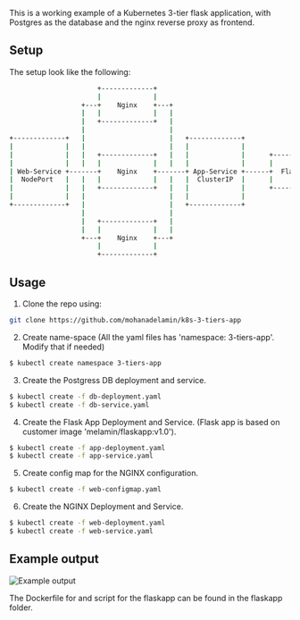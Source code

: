 This is a working example of a Kubernetes 3-tier flask application, with Postgres as the database and the nginx reverse proxy as frontend.

## Setup 
The setup look like the following:
```bash
                      +-------------+
                      |             |
                  +---+    Nginx    +---+
                  |   |             |   |
                  |   +-------------+   |
                  |                     |
+-------------+   |                     |   +-------------+                           +-------------+
|             |   |                     |   |             |                           |             |
|             |   |   +-------------+   |   |             |      +-------------+      |             |      +-------------+
|             |   |   |             |   |   |             |      |             |      |             |      |             |
| Web-Service +-------+    Nginx    +-------+ App-Service +------+  Flask App  +------+ DB-Service  +------+ Postgres DB |
|  NodePort   |   |   |             |   |   |  ClusterIP  |      |             |      |  ClusterIP  |      |             |
|             |   |   +-------------+   |   |             |      +-------------+      |             |      +-------------+
|             |   |                     |   |             |                           |             |
+-------------+   |                     |   +-------------+                           +-------------+
                  |                     |
                  |   +-------------+   |
                  |   |             |   |
                  +---+    Nginx    +---+
                      |             |
                      +-------------+
```

## Usage

1. Clone the repo using:
```bash
git clone https://github.com/mohanadelamin/k8s-3-tiers-app
```

2. Create name-space (All the yaml files has 'namespace: 3-tiers-app'. Modify that if needed)
```bash
$ kubectl create namespace 3-tiers-app
```

3. Create the Postgress DB deployment and service.
```bash
$ kubectl create -f db-deployment.yaml
$ kubectl create -f db-service.yaml
```

4. Create the Flask App Deployment and Service. (Flask app is based on customer image 'melamin/flaskapp:v1.0').
```bash
$ kubectl create -f app-deployment.yaml
$ kubectl create -f app-service.yaml
```

5. Create config map for the NGINX configuration.
```bash
$ kubectl create -f web-configmap.yaml
```

6. Create the NGINX Deployment and Service.
```bash
$ kubectl create -f web-deployment.yaml
$ kubectl create -f web-service.yaml
```

## Example output

![Example output](https://raw.githubusercontent.com/mohanadelamin/k8s-3-tier3-app/master/exmple_output.png)


The Dockerfile for and script for the flaskapp can be found in the flaskapp folder.
